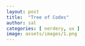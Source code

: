 ```yaml
---
layout: post
title:  "Tree of Codes"
author: sal
categories: [ nerdery, ux ]
image: assets/images/1.png
---
```

